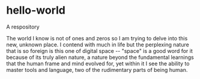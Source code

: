 # hello-world
A respository

The world I know is not of ones and zeros so I am trying to delve into this new, unknown place.  I contend with much in life but the perplexing nature that is so foreign is this one of digital space -- "space" is a good word for it because of its truly alien nature, a nature beyond the fundamental learnings that the human frame and mind evolved for, yet within it I see the ability to master tools and language, two of the rudimentary parts of being human.
